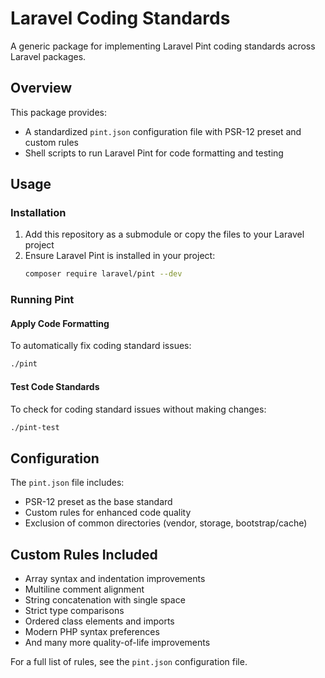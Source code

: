 # Laravel Coding Standards

A generic package for implementing Laravel Pint coding standards across Laravel packages.

## Overview

This package provides:
- A standardized `pint.json` configuration file with PSR-12 preset and custom rules
- Shell scripts to run Laravel Pint for code formatting and testing

## Usage

### Installation

1. Add this repository as a submodule or copy the files to your Laravel project
2. Ensure Laravel Pint is installed in your project:
   ```bash
   composer require laravel/pint --dev
   ```

### Running Pint

#### Apply Code Formatting
To automatically fix coding standard issues:
```bash
./pint
```

#### Test Code Standards
To check for coding standard issues without making changes:
```bash
./pint-test
```

## Configuration

The `pint.json` file includes:
- PSR-12 preset as the base standard
- Custom rules for enhanced code quality
- Exclusion of common directories (vendor, storage, bootstrap/cache)

## Custom Rules Included

- Array syntax and indentation improvements
- Multiline comment alignment
- String concatenation with single space
- Strict type comparisons
- Ordered class elements and imports
- Modern PHP syntax preferences
- And many more quality-of-life improvements

For a full list of rules, see the `pint.json` configuration file.
